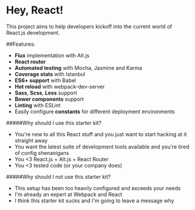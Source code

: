 # Hey, React!

This project aims to help developers kickoff into the current world of React.js development.

##Features:
* __Flux__ implementation with Alt.js
* __React router__
* __Automated testing__ with Mocha, Jasmine and Karma 
* __Coverage stats__ with Istanbul
* __ES6+ support__ with Babel
* __Hot reload__ with webpack-dev-server
* __Sass__, __Scss__, __Less__ support
* __Bower components__ support
* __Linting__ with ESLint
* Easily configure __constants__ for different deployment environments

#####Why should I use this starter kit?
* You're new to all this React stuff and you just want to start hacking at it straight away
* You want the latest suite of development tools available and you're tired of config shenanigans
* You <3 React.js + Alt.js + React Router
* You <3 tested code (or your company does)

#####Why should I not use this starter kit?
* This setup has been too heavily configured and exceeds your needs
* I'm already an expert at Webpack and React
* I think this starter kit sucks and I'm going to leave a message why

